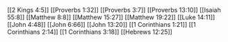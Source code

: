 [[2 Kings 4:5]]
[[Proverbs 1:32]]
[[Proverbs 3:7]]
[[Proverbs 13:10]]
[[Isaiah 55:8]]
[[Matthew 8:8]]
[[Matthew 15:27]]
[[Matthew 19:22]]
[[Luke 14:11]]
[[John 4:48]]
[[John 6:66]]
[[John 13:20]]
[[1 Corinthians 1:21]]
[[1 Corinthians 2:14]]
[[1 Corinthians 3:18]]
[[Hebrews 12:25]]
